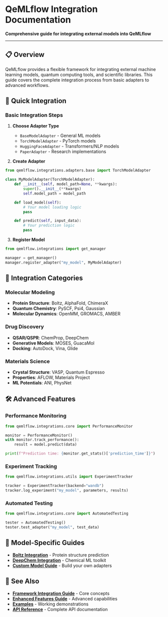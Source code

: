 # QeMLflow Integration Documentation

**Comprehensive guide for integrating external models into QeMLflow**

---

## 📋 Overview

QeMLflow provides a flexible framework for integrating external machine learning models, quantum computing tools, and scientific libraries. This guide covers the complete integration process from basic adapters to advanced workflows.

## 🚀 Quick Integration

### Basic Integration Steps

1. **Choose Adapter Type**
   - `BaseModelAdapter` - General ML models
   - `TorchModelAdapter` - PyTorch models
   - `HuggingFaceAdapter` - Transformers/NLP models
   - `PaperAdapter` - Research implementations

2. **Create Adapter**
```python
from qemlflow.integrations.adapters.base import TorchModelAdapter

class MyModelAdapter(TorchModelAdapter):
    def __init__(self, model_path=None, **kwargs):
        super().__init__(**kwargs)
        self.model_path = model_path

    def load_model(self):
        # Your model loading logic
        pass

    def predict(self, input_data):
        # Your prediction logic
        pass
```

3. **Register Model**
```python
from qemlflow.integrations import get_manager

manager = get_manager()
manager.register_adapter("my_model", MyModelAdapter)
```

## 📁 Integration Categories

### Molecular Modeling
- **Protein Structure**: Boltz, AlphaFold, ChimeraX
- **Quantum Chemistry**: PySCF, Psi4, Gaussian
- **Molecular Dynamics**: OpenMM, GROMACS, AMBER

### Drug Discovery
- **QSAR/QSPR**: ChemProp, DeepChem
- **Generative Models**: MOSES, GuacaMol
- **Docking**: AutoDock, Vina, Glide

### Materials Science
- **Crystal Structure**: VASP, Quantum Espresso
- **Properties**: AFLOW, Materials Project
- **ML Potentials**: ANI, PhysNet

## 🛠 Advanced Features

### Performance Monitoring
```python
from qemlflow.integrations.core import PerformanceMonitor

monitor = PerformanceMonitor()
with monitor.track_performance():
    result = model.predict(data)

print(f"Prediction time: {monitor.get_stats()['prediction_time']}")
```

### Experiment Tracking
```python
from qemlflow.integrations.utils import ExperimentTracker

tracker = ExperimentTracker(backend="wandb")
tracker.log_experiment("my_model", parameters, results)
```

### Automated Testing
```python
from qemlflow.integrations.core import AutomatedTesting

tester = AutomatedTesting()
tester.test_adapter("my_model", test_data)
```

## 📖 Model-Specific Guides

- **[Boltz Integration](model_specific/boltz.md)** - Protein structure prediction
- **[DeepChem Integration](model_specific/deepchem.md)** - Chemical ML toolkit
- **[Custom Model Guide](model_specific/custom_models.md)** - Build your own adapters

## 🔗 See Also

- **[Framework Integration Guide](../FRAMEWORK_INTEGRATION_GUIDE.md)** - Core concepts
- **[Enhanced Features Guide](../ENHANCED_FEATURES_GUIDE.md)** - Advanced capabilities
- **[Examples](../../examples/integrations/)** - Working demonstrations
- **[API Reference](../REFERENCE.md)** - Complete API documentation
